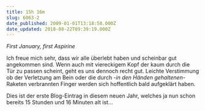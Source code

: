 ```yaml
---
title: 15h 16m
slug: 6063-2
date_published: 2009-01-01T13:18:58.000Z
date_updated: 2018-08-22T09:39:19.000Z
---
```


*First January, first Aspirine*

Ich freue mich sehr, dass wir alle überlebt haben und scheinbar gut angekommen sind. Wenn auch mit viereckigem Kopf der kaum durch die Tür zu passen scheint, geht es uns dennoch recht gut. Leichte Verstimmung ob der Verletzung am Bein oder die durch -*in den Händen gehaltenen*- Raketen verbrannten Finger werden sich hoffentlich bald aufgeklärt haben.

Dies ist der erste Blog-Eintrag in diesem neuen Jahr, welches ja nun schon bereits 15 Stunden und 16 Minuten alt ist... 
